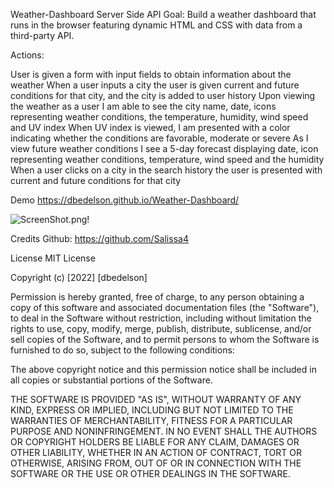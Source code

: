Weather-Dashboard
Server Side API
Goal: Build a weather dashboard that runs in the browser featuring dynamic HTML and CSS with data from a third-party API.

Actions:

User is given a form with input fields to obtain information about the weather
When a user inputs a city the user is given current and future conditions for that city, and the city is added to user history
Upon viewing the weather as a user I am able to see the city name, date, icons representing weather conditions, the temperature, humidity, wind speed and UV index
When UV index is viewed, I am presented with a color indicating whether the conditions are favorable, moderate or severe
As I view future weather conditions I see a 5-day forecast displaying date, icon representing weather conditions, temperature, wind speed and the humidity
When a user clicks on a city in the search history the user is presented with current and future conditions for that city

Demo
https://dbedelson.github.io/Weather-Dashboard/





![ScreenShot.png!](./assets/images/Screen%20Shot%202022-09-01%20at%206.56.24%20PM.png)

Credits
Github: https://github.com/Salissa4

License
MIT License

Copyright (c) [2022] [dbedelson]

Permission is hereby granted, free of charge, to any person obtaining a copy of this software and associated documentation files (the "Software"), to deal in the Software without restriction, including without limitation the rights to use, copy, modify, merge, publish, distribute, sublicense, and/or sell copies of the Software, and to permit persons to whom the Software is furnished to do so, subject to the following conditions:

The above copyright notice and this permission notice shall be included in all copies or substantial portions of the Software.

THE SOFTWARE IS PROVIDED "AS IS", WITHOUT WARRANTY OF ANY KIND, EXPRESS OR IMPLIED, INCLUDING BUT NOT LIMITED TO THE WARRANTIES OF MERCHANTABILITY, FITNESS FOR A PARTICULAR PURPOSE AND NONINFRINGEMENT. IN NO EVENT SHALL THE AUTHORS OR COPYRIGHT HOLDERS BE LIABLE FOR ANY CLAIM, DAMAGES OR OTHER LIABILITY, WHETHER IN AN ACTION OF CONTRACT, TORT OR OTHERWISE, ARISING FROM, OUT OF OR IN CONNECTION WITH THE SOFTWARE OR THE USE OR OTHER DEALINGS IN THE SOFTWARE.

